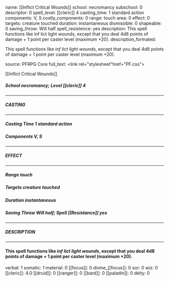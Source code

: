 name: [[Inflict Critical Wounds]]
school: necromancy
subschool: 0
descriptor: 0
spell_level: [[cleric]] 4
casting_time: 1 standard action
components: V, S
costly_components: 0
range: touch
area: 0
effect: 0
targets: creature touched
duration: instantaneous
dismissible: 0
shapeable: 0
saving_throw: Will half
spell_resistence: yes
description: This spell functions like inf lict light wounds, except that you deal 4d8 points of damage + 1 point per caster level (maximum +20).
description_formated: <p>This spell functions like <i>inf lict light wounds</i>, except that you deal 4d8 points of damage + 1 point per caster level (maximum +20).</p>
source: PFRPG Core
full_text: <link rel="stylesheet"href="PF.css"><div class="heading"><p class="alignleft">[[Inflict Critical Wounds]]</p><div style="clear: both;"></div></div><div><h5><b>School </b>necromancy; <b>Level </b>[[cleric]] 4</h5></div><hr/><div><h5><b>CASTING</b></h5></div><hr/><div><h5><b>Casting Time </b>1 standard action</h5><h5><b>Components </b>V, S</h5></div><hr/><div><h5><b>EFFECT</b></h5></div><hr/><div><h5><b>Range </b>touch</h5><h5><b>Targets </b>creature touched</h5><h5><b>Duration </b>instantaneous</h5><h5><b>Saving Throw </b>Will half; <b>Spell [[Resistance]] </b>yes</h5></div><hr/><div><h5><b>DESCRIPTION</b></h5></div><hr/><div><h4><p>This spell functions like <i>inf lict light wounds</i>, except that you deal 4d8 points of damage + 1 point per caster level (maximum +20).</p></h4></div>
verbal: 1
somatic: 1
material: 0
[[focus]]: 0
divine_[[focus]]: 0
sor: 0
wiz: 0
[[cleric]]: 4.0
[[druid]]: 0
[[ranger]]: 0
[[bard]]: 0
[[paladin]]: 0
deity: 0
